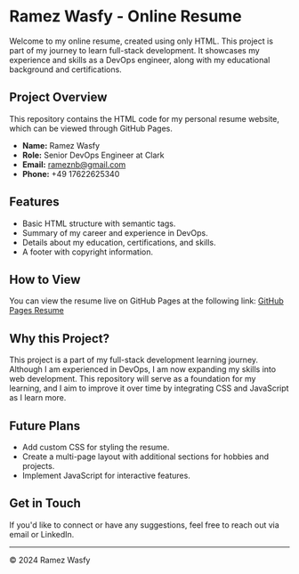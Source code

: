 # Ramez Wasfy - Online Resume

Welcome to my online resume, created using only HTML. This project is part of my journey to learn full-stack development. It showcases my experience and skills as a DevOps engineer, along with my educational background and certifications.

## Project Overview

This repository contains the HTML code for my personal resume website, which can be viewed through GitHub Pages.

- **Name:** Ramez Wasfy
- **Role:** Senior DevOps Engineer at Clark
- **Email:** [rameznb@gmail.com](mailto:rameznb@gmail.com)
- **Phone:** +49 17622625340

## Features

- Basic HTML structure with semantic tags.
- Summary of my career and experience in DevOps.
- Details about my education, certifications, and skills.
- A footer with copyright information.

## How to View

You can view the resume live on GitHub Pages at the following link:
[GitHub Pages Resume](https://<username>.github.io/ramez-fullstack-resume)

## Why this Project?

This project is a part of my full-stack development learning journey. Although I am experienced in DevOps, I am now expanding my skills into web development. This repository will serve as a foundation for my learning, and I aim to improve it over time by integrating CSS and JavaScript as I learn more.

## Future Plans

- Add custom CSS for styling the resume.
- Create a multi-page layout with additional sections for hobbies and projects.
- Implement JavaScript for interactive features.

## Get in Touch

If you'd like to connect or have any suggestions, feel free to reach out via email or LinkedIn.

---

© 2024 Ramez Wasfy
